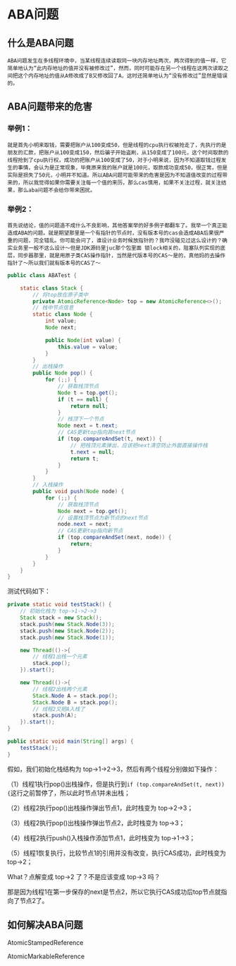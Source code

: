 # ABA问题

## 什么是ABA问题

```
ABA问题发生在多线程环境中，当某线程连续读取同一块内存地址两次，两次得到的值一样，它简单地认为“此内存地址的值并没有被修改过”，然而，同时可能存在另一个线程在这两次读取之间把这个内存地址的值从A修改成了B又修改回了A，这时还简单地认为“没有修改过”显然是错误的。
```

## ABA问题带来的危害

### 举例1：

```
就是首先小明来取钱，需要把账户从100变成50，但是线程的cpu执行权被抢走了，先执行的是朋友的汇款，把账户从100变成150，然后骗子开始盗刷，从150变成了100元，这个时间取款的线程抢到了cpu执行权，成功的把账户从100变成了50，对于小明来说，因为不知道取钱过程发生的事情，会认为是正常现象，毕竟原来我的账户就是100元，取款成功变成50，很正常，但是实际是损失了50元，小明并不知道。所以ABA问题可能带来的危害是因为不知道值改变的过程带来的，所以我觉得如果你需要关注每一个值的来历，那么cas慎用，如果不关注过程，就关注结果，那么aba问题不会给你带来困扰。
```

### 举例2：

```
首先说结论，值的问题造不成什么不良影响，其他答案举的好多例子都翻车了。我举一个真正能造成ABA的问题。就是期望那里是一个有指针的节点时，没有版本号的cas会造成ABA后果很严重的问题，完全错乱。你可能会问了，谁设计业务时候放指针的？我咋没碰见过这么设计的？确实业务里一般不这么设计～但是JDK源码里juc那个包里面 锁lock相关的，阻塞队列实现的底层，同步器那里，就是用原子类CAS操作指针，当然是代版本号的CAS～是的，真他妈的去操作指针了～所以我们就有版本号的CAS了～
```

```java
public class ABATest {

    static class Stack {
        // 将top放在原子类中
        private AtomicReference<Node> top = new AtomicReference<>();
        // 栈中节点信息
        static class Node {
            int value;
            Node next;

            public Node(int value) {
                this.value = value;
            }
        }
        // 出栈操作
        public Node pop() {
            for (;;) {
                // 获取栈顶节点
                Node t = top.get();
                if (t == null) {
                    return null;
                }
                // 栈顶下一个节点
                Node next = t.next;
                // CAS更新top指向其next节点
                if (top.compareAndSet(t, next)) {
                    // 把栈顶元素弹出，应该把next清空防止外面直接操作栈
                    t.next = null;
                    return t;
                }
            }
        }
        // 入栈操作
        public void push(Node node) {
            for (;;) {
                // 获取栈顶节点
                Node next = top.get();
                // 设置栈顶节点为新节点的next节点
                node.next = next;
                // CAS更新top指向新节点
                if (top.compareAndSet(next, node)) {
                    return;
                }
            }
        }
    }
}
```

测试代码如下：

```java
private static void testStack() {
    // 初始化栈为 top->1->2->3
    Stack stack = new Stack();
    stack.push(new Stack.Node(3));
    stack.push(new Stack.Node(2));
    stack.push(new Stack.Node(1));

    new Thread(()->{
        // 线程1出栈一个元素
        stack.pop();
    }).start();

    new Thread(()->{
        // 线程2出栈两个元素
        Stack.Node A = stack.pop();
        Stack.Node B = stack.pop();
        // 线程2又把A入栈了
        stack.push(A);
    }).start();
}

public static void main(String[] args) {
    testStack();
}
```

假如，我们初始化栈结构为 top->1->2->3，然后有两个线程分别做如下操作：

（1）线程1执行pop()出栈操作，但是执行到`if (top.compareAndSet(t, next)) {`这行之前暂停了，所以此时节点1并未出栈；

（2）线程2执行pop()出栈操作弹出节点1，此时栈变为 top->2->3；

（3）线程2执行pop()出栈操作弹出节点2，此时栈变为 top->3；

（4）线程2执行push()入栈操作添加节点1，此时栈变为 top->1->3；

（5）线程1恢复执行，比较节点1的引用并没有改变，执行CAS成功，此时栈变为 top->2；

What？点解变成 top->2 了？不是应该变成 top->3 吗？

那是因为线程1在第一步保存的next是节点2，所以它执行CAS成功后top节点就指向了节点2了。

## 如何解决ABA问题

AtomicStampedReference

AtomicMarkableReference

